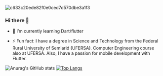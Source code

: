 ![c633c20ede82f0e0ced7d570dbe3a1f3](https://user-images.githubusercontent.com/70382532/138322189-2db8df52-9dcb-40a0-88a8-c365466bd33d.gif)

### Hi there 👋


- 🌱 I’m currently learning Dart/flutter 

- ⚡ Fun fact: I have a degree in Science and Technology from the Federal Rural University of Semiarid (UFERSA). 
     Computer Engineering course also at UFERSA. Also, I have a passion for mobile development with Flutter.



![Anurag's GitHub stats](https://github-readme-stats.vercel.app/api?username=thiagolop&show_icons=true&theme=dark)   [![Top Langs](https://github-readme-stats.vercel.app/api/top-langs/?username=thiagolop&layout=compact&theme=dark)](https://github.com/thiagolop/github-readme-stats)


